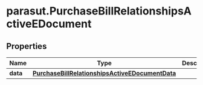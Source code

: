 # parasut.PurchaseBillRelationshipsActiveEDocument

## Properties
Name | Type | Description | Notes
------------ | ------------- | ------------- | -------------
**data** | [**PurchaseBillRelationshipsActiveEDocumentData**](PurchaseBillRelationshipsActiveEDocumentData.md) |  | [optional] 


